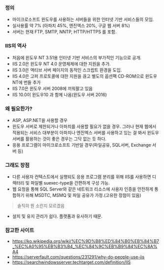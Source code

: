 ### 정의
* 마이크로소프트 윈도우를 사용하는 서버들을 위한 인터넷 기반 서비스들의 모임.
* 실사용률 약 7% (아파치 45%, 엔진엑스 20%, 구글 웹 서버 8%)
* 서버는 현재 FTP, SMTP, NNTP, HTTP/HTTPS 를 포함.

### IIS의 역사
* 처음에 윈도우 NT 3.51용 인터넷 기반 서비스의 부가적인 기능으로 공개.
* IIS 2.0은 윈도우 NT 4.0 운영체제에 대한 지원을 추가.
* IIS 3.0은 액티브 서버 페이지의 동적인 스크립트 환경을 도입.
* IIS 4.0은 고퍼 프로토콜에 대한 지원을 끊고 별도의 옵션팩 CD-ROM으로 윈도우 NT에 번들 추가
* IIS 7.0은 윈도우 서버 2008에 끼워팔고 있음
* IIS 10.0이 윈도우10 과 함께 나옴(윈도우 서버 2016)

### 왜 필요한가?
* ASP, ASP.NET을 사용할 경우
* 윈도우 서버로 제한되거나 아파치를 사용할 필요가 없을 경우. 그러나 현재 웹에서 적용되는 서비스 대부분이 아파치나 엔진엑스 서버를 사용하고 있는 걸 봐서 윈도우 서버를 활용하는 것이 좋은 경우는 그닥 없는 듯 하다.
* 응용 프로그램이 마이크로소프트 기반일 경우(파일공유, SQL서버, Exchange 서버 등)

### 그래도 장점
* 다른 사용자 컨텍스트에서 실행되도 응용 프로그램 분리를 위해 IIS를 사용하면 디렉터리 및 파일별  suexec-type을 간편하게 구성 가능.
* 웹 요청을 통해 SQL Server와 같은 네트워크 리소스에 사용자 인증을 안전하게 통합하기 위해 MSDTC, MSMQ 및 파일 공유가 가정.(고유한 장점이 있음)
> 솔직히 뭔 소린지 모르겠음

* 설치 및 유지 관리가 쉽다. 플랫폼과 유사하기 때문.


### 참고한 사이트
* https://ko.wikipedia.org/wiki/%EC%9D%B8%ED%84%B0%EB%84%B7_%EC%A0%95%EB%B3%B4_%EC%84%9C%EB%B9%84%EC%8A%A4
* https://serverfault.com/questions/231291/why-do-people-use-iis
* https://searchwindowsserver.techtarget.com/definition/IIS
